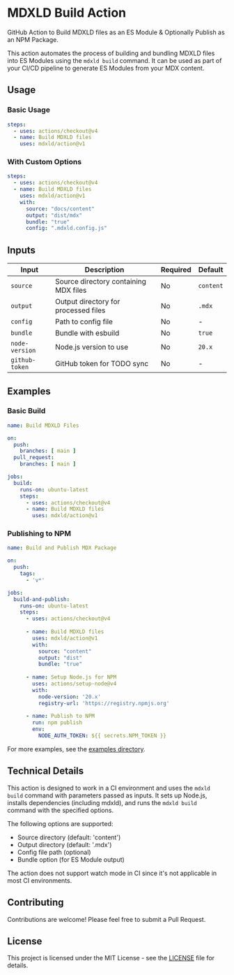 # MDXLD Build Action

GitHub Action to Build MDXLD files as an ES Module & Optionally Publish as an NPM Package.

This action automates the process of building and bundling MDXLD files into ES Modules using the `mdxld build` command. It can be used as part of your CI/CD pipeline to generate ES Modules from your MDX content.

## Usage

### Basic Usage

```yaml
steps:
  - uses: actions/checkout@v4
  - name: Build MDXLD files
    uses: mdxld/action@v1
```

### With Custom Options

```yaml
steps:
  - uses: actions/checkout@v4
  - name: Build MDXLD files
    uses: mdxld/action@v1
    with:
      source: "docs/content"
      output: "dist/mdx"
      bundle: "true"
      config: ".mdxld.config.js"
```

## Inputs

| Input | Description | Required | Default |
|-------|-------------|----------|---------|
| `source` | Source directory containing MDX files | No | `content` |
| `output` | Output directory for processed files | No | `.mdx` |
| `config` | Path to config file | No | - |
| `bundle` | Bundle with esbuild | No | `true` |
| `node-version` | Node.js version to use | No | `20.x` |
| `github-token` | GitHub token for TODO sync | No | - |

## Examples

### Basic Build

```yaml
name: Build MDXLD Files

on:
  push:
    branches: [ main ]
  pull_request:
    branches: [ main ]

jobs:
  build:
    runs-on: ubuntu-latest
    steps:
      - uses: actions/checkout@v4
      - name: Build MDXLD files
        uses: mdxld/action@v1
```

### Publishing to NPM

```yaml
name: Build and Publish MDX Package

on:
  push:
    tags:
      - 'v*'

jobs:
  build-and-publish:
    runs-on: ubuntu-latest
    steps:
      - uses: actions/checkout@v4
      
      - name: Build MDXLD files
        uses: mdxld/action@v1
        with:
          source: "content"
          output: "dist"
          bundle: "true"
      
      - name: Setup Node.js for NPM
        uses: actions/setup-node@v4
        with:
          node-version: '20.x'
          registry-url: 'https://registry.npmjs.org'
      
      - name: Publish to NPM
        run: npm publish
        env:
          NODE_AUTH_TOKEN: ${{ secrets.NPM_TOKEN }}
```

For more examples, see the [examples directory](./examples).

## Technical Details

This action is designed to work in a CI environment and uses the `mdxld build` command with parameters passed as inputs. It sets up Node.js, installs dependencies (including mdxld), and runs the `mdxld build` command with the specified options.

The following options are supported:
- Source directory (default: 'content')
- Output directory (default: '.mdx')
- Config file path (optional)
- Bundle option (for ES Module output)

The action does not support watch mode in CI since it's not applicable in most CI environments.

## Contributing

Contributions are welcome! Please feel free to submit a Pull Request.

## License

This project is licensed under the MIT License - see the [LICENSE](LICENSE) file for details.
